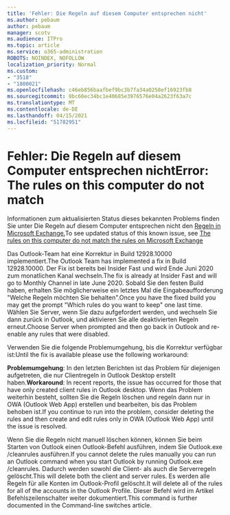 ```yaml
---
title: 'Fehler: Die Regeln auf diesem Computer entsprechen nicht'
ms.author: pebaum
author: pebaum
manager: scotv
ms.audience: ITPro
ms.topic: article
ms.service: o365-administration
ROBOTS: NOINDEX, NOFOLLOW
localization_priority: Normal
ms.custom:
- "3518"
- "1800021"
ms.openlocfilehash: c46eb856baafbef9bc3b7fa34a0258ef16923fb8
ms.sourcegitcommit: 8bc60ec34bc1e40685e3976576e04a2623f63a7c
ms.translationtype: MT
ms.contentlocale: de-DE
ms.lasthandoff: 04/15/2021
ms.locfileid: "51782951"
---
```

# <a name="error-the-rules-on-this-computer-do-not-match"></a><span data-ttu-id="40c52-102">Fehler: Die Regeln auf diesem Computer entsprechen nicht</span><span class="sxs-lookup"><span data-stu-id="40c52-102">Error: The rules on this computer do not match</span></span>

<span data-ttu-id="40c52-103">Informationen zum aktualisierten Status dieses bekannten Problems finden Sie unter Die Regeln auf diesem Computer entsprechen nicht den [Regeln in Microsoft Exchange.](https://support.office.com/article/d032e037-b224-429e-b325-633afde9b5f0)</span><span class="sxs-lookup"><span data-stu-id="40c52-103">To see updated status of this known issue, see [The rules on this computer do not match the rules on Microsoft Exchange](https://support.office.com/article/d032e037-b224-429e-b325-633afde9b5f0)</span></span>

<span data-ttu-id="40c52-104">Das Outlook-Team hat eine Korrektur in Build 12928.10000 implementiert.</span><span class="sxs-lookup"><span data-stu-id="40c52-104">The Outlook Team has implemented a fix in Build 12928.10000.</span></span> <span data-ttu-id="40c52-105">Der Fix ist bereits bei Insider Fast und wird Ende Juni 2020 zum monatlichen Kanal wechseln.</span><span class="sxs-lookup"><span data-stu-id="40c52-105">The fix is already at Insider Fast and will go to Monthly Channel in late June 2020.</span></span> <span data-ttu-id="40c52-106">Sobald Sie den festen Build haben, erhalten Sie möglicherweise ein letztes Mal die Eingabeaufforderung "Welche Regeln möchten Sie behalten".</span><span class="sxs-lookup"><span data-stu-id="40c52-106">Once you have the fixed build you may get the prompt "Which rules do you want to keep" one last time.</span></span> <span data-ttu-id="40c52-107">Wählen Sie Server, wenn Sie dazu aufgefordert werden, und wechseln Sie dann zurück in Outlook, und aktivieren Sie alle deaktivierten Regeln erneut.</span><span class="sxs-lookup"><span data-stu-id="40c52-107">Choose Server when prompted and then go back in Outlook and re-enable any rules that were disabled.</span></span>

<span data-ttu-id="40c52-108">Verwenden Sie die folgende Problemumgehung, bis die Korrektur verfügbar ist:</span><span class="sxs-lookup"><span data-stu-id="40c52-108">Until the fix is available please use the following workaround:</span></span>

<span data-ttu-id="40c52-109">**Problemumgehung**: In den letzten Berichten ist das Problem für diejenigen aufgetreten, die nur Clientregeln in Outlook Desktop erstellt haben.</span><span class="sxs-lookup"><span data-stu-id="40c52-109">**Workaround**: In recent reports, the issue has occurred for those that have only created client rules in Outlook desktop.</span></span> <span data-ttu-id="40c52-110">Wenn das Problem weiterhin besteht, sollten Sie die Regeln löschen und regeln dann nur in OWA (Outlook Web App) erstellen und bearbeiten, bis das Problem behoben ist.</span><span class="sxs-lookup"><span data-stu-id="40c52-110">If you continue to run into the problem, consider deleting the rules and then create and edit rules only in OWA (Outlook Web App) until the issue is resolved.</span></span>

<span data-ttu-id="40c52-111">Wenn Sie die Regeln nicht manuell löschen können, können Sie beim Starten von Outlook einen Outlook-Befehl ausführen, indem Sie Outlook.exe /cleanrules ausführen.</span><span class="sxs-lookup"><span data-stu-id="40c52-111">If you cannot delete the rules manually you can run an Outlook command when you start Outlook by running Outlook.exe /cleanrules.</span></span> <span data-ttu-id="40c52-112">Dadurch werden sowohl die Client- als auch die Serverregeln gelöscht.</span><span class="sxs-lookup"><span data-stu-id="40c52-112">This will delete both the client and server rules.</span></span> <span data-ttu-id="40c52-113">Es werden alle Regeln für alle Konten im Outlook-Profil gelöscht.</span><span class="sxs-lookup"><span data-stu-id="40c52-113">It will delete all of the rules for all of the accounts in the Outlook Profile.</span></span> <span data-ttu-id="40c52-114">Dieser Befehl wird im Artikel Befehlszeilenschalter weiter dokumentiert.</span><span class="sxs-lookup"><span data-stu-id="40c52-114">This command is further documented in the Command-line switches article.</span></span>

